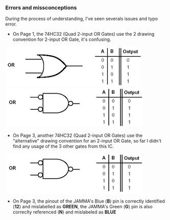 ### Errors and missconceptions

During the process of understanding, I've seen severals issues and typo error.

 * On Page 1, the 74HC32 (Quad 2-input OR Gates) use the 2 drawing convention for 2-input OR Gate, it's confusing.

![OR Gate](https://github.com/Neo-Geo-Hardwares/Schematics-MV1F/blob/main/img/logic_gates_OR.jpg)
![2-Inverted Input NAND Gate](https://github.com/Neo-Geo-Hardwares/Schematics-MV1F/blob/main/img/logic_gates_Inverted_NAND.jpg)

 * On Page 3, another 74HC32 (Quad 2-input OR Gates) use the "alternative" drawing convention for an 2-input OR Gate, so far I didn't find any usage of the 3 other gates from this IC.

![2-Inverted Input NAND Gate](https://github.com/Neo-Geo-Hardwares/Schematics-MV1F/blob/main/img/logic_gates_Inverted_NAND.jpg)
 * On Page 3, the pinout of the JAMMA's Blue (**B**) pin is correctly identified (**12**) and mislabelled as **GREEN**, the JAMMA's Green (**G**) pin is also correclty referenced (**N**) and mislabeled as **BLUE**
